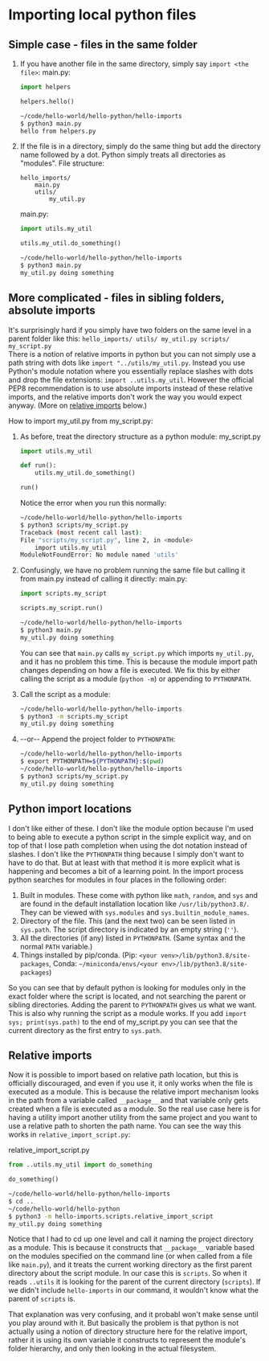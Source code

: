 # Importing local python files

## Simple case - files in the same folder

1. If you have another file in the same directory, simply say `import <the file>`:
    main.py:
    ```python
    import helpers

    helpers.hello()
    ```
    ```bash
    ~/code/hello-world/hello-python/hello-imports
    $ python3 main.py 
    hello from helpers.py
    ```
2. If the file is in a directory, simply do the same thing but add the directory name followed by a dot. Python simply treats all directories as "modules".
    File structure:
    ```
    hello_imports/
        main.py
        utils/
            my_util.py
    ```
    main.py:
    ```python
    import utils.my_util

    utils.my_util.do_something()
    ```

    ```bash
    ~/code/hello-world/hello-python/hello-imports
    $ python3 main.py 
    my_util.py doing something
    ```

## More complicated - files in sibling folders, absolute imports

It's surprisingly hard if you simply have two folders on the same level in a parent folder like this:
    ```
        hello_imports/
        utils/
            my_util.py
        scripts/
            my_script.py
    ```    
There is a notion of relative imports in python but you can not simply use a path string with dots like `import "../utils/my_util.py`. Instead you use Python's module notation where you essentially replace slashes with dots and drop the file extensions: `import ..utils.my_util`. However the official PEP8 recommendation is to use absolute imports instead of these relative imports, and the relative imports don't work the way you would expect anyway. (More on [relative imports](#Relative-imports) below.)

How to import my_util.py from my_script.py:
1. As before, treat the directory structure as a python module:
    my_script.py
    ```python
    import utils.my_util

    def run():
        utils.my_util.do_something()

    run()
    ```

    Notice the error when you run this normally:
    ```bash
    ~/code/hello-world/hello-python/hello-imports
    $ python3 scripts/my_script.py 
    Traceback (most recent call last):
    File "scripts/my_script.py", line 2, in <module>
        import utils.my_util
    ModuleNotFoundError: No module named 'utils'
    ```

2. Confusingly, we have no problem running the same file but calling it from main.py instead of calling it directly:
    main.py:
    ```python
    import scripts.my_script

    scripts.my_script.run()
    ```

    ```bash
    ~/code/hello-world/hello-python/hello-imports
    $ python3 main.py 
    my_util.py doing something
    ```

    You can see that `main.py` calls `my_script.py` which imports `my_util.py`, and it has no problem this time. This is because the module import path changes depending on how a file is executed. We fix this by either calling the script as a module (`python -m`) or appending to `PYTHONPATH`.

2. Call the script as a module:
    ```bash
    ~/code/hello-world/hello-python/hello-imports
    $ python3 -m scripts.my_script
    my_util.py doing something
    ```

3. --or-- Append the project folder to `PYTHONPATH`:
    ```bash
    ~/code/hello-world/hello-python/hello-imports
    $ export PYTHONPATH=${PYTHONPATH}:$(pwd)
    ~/code/hello-world/hello-python/hello-imports
    $ python3 scripts/my_script.py 
    my_util.py doing something
    ```

## Python import locations

I don't like either of these. I don't like the module option because I'm used to being able to execute a python script in the simple explicit way, and on top of that I lose path completion when using the dot notation instead of slashes. I don't like the `PYTHONPATH` thing because I simply don't want to have to do that. But at least with that method it is more explicit what is happening and becomes a bit of a learning point. In the import process python searches for modules in four places in the following order:

1. Built in modules. These come with python like `math`, `random`, and `sys` and are found in the default installation location like `/usr/lib/python3.8/`. They can be viewed with `sys.modules` and `sys.builtin_module_names`.
2. Directory of the file. This (and the next two) can be seen listed in `sys.path`. The script directory is indicated by an empty string (`''`).
3. All the directories (if any) listed in `PYTHONPATH`. (Same syntax and the normal `PATH` variable.)
4. Things installed by pip/conda. (Pip: `<your venv>/lib/python3.8/site-packages`, Conda: `~/miniconda/envs/<your env>/lib/python3.8/site-packages`)

So you can see that by default python is looking for modules only in the exact folder where the script is located, and not searching the parent or sibling directories. Adding the parent to `PYTHONPATH` gives us what we want. This is also why running the script as a module works. If you add `import sys; print(sys.path)` to the end of my_script.py you can see that the current directory as the first entry to `sys.path`.

## Relative imports

Now it is possible to import based on relative path location, but this is officially discouraged, and even if you use it, it only works when the file is executed as a module. This is because the relative import mechanism looks in the path from a variable called `__package__` and that variable only gets created when a file is executed as a module. So the real use case here is for having a utility import another utility from the same project and you want to use a relative path to shorten the path name. You can see the way this works in `relative_import_script.py`:

relative_import_script.py
```python
from ..utils.my_util import do_something

do_something()
```

```bash
~/code/hello-world/hello-python/hello-imports
$ cd ..
~/code/hello-world/hello-python
$ python3 -m hello-imports.scripts.relative_import_script
my_util.py doing something
```

Notice that I had to cd up one level and call it naming the project directory as a module. This is because it constructs that `__package__` variable based on the modules specified on the command line (or when called from a file like `main.py`), and it treats the current working directory as the first parent directory about the script module. In our case this is `scripts`. So when it reads `..utils` it is looking for the parent of the current directory (`scripts`). If we didn't include `hello-imports` in our command, it wouldn't know what the parent of `scripts` is. 

That explanation was very confusing, and it probabl won't make sense until you play around with it. But basically the problem is that python is not actually using a notion of directory structure here for the relative import, rather it is using its own variable it constructs to represent the module's folder hierarchy, and only then looking in the actual filesystem.